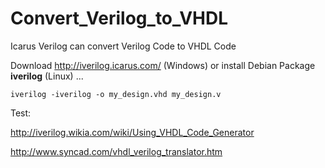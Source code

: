 # Convert_Verilog_to_VHDL
Icarus Verilog can convert Verilog Code to VHDL Code

Download http://iverilog.icarus.com/ (Windows) or install Debian Package **iverilog** (Linux) ...

```
iverilog -iverilog -o my_design.vhd my_design.v
```

Test:

http://iverilog.wikia.com/wiki/Using_VHDL_Code_Generator

http://www.syncad.com/vhdl_verilog_translator.htm
